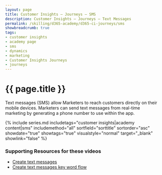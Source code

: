 ```yaml
---
layout: page
title: Customer Insights — Journeys — SMS
description: Customer Insights — Journeys — Text Messages
permalink: /skilling/d365-academy/d365-ci-journeys/sms
showbreadcrumb: true
tags: 
- customer insights
- academy page
- sms
- dynamics
- marketing
- Customer Insights Journeys
- journeys
---
```


# {{ page.title }}

Text messages (SMS) allow Marketers to reach customers directly on their mobile devices. Marketers can send text messages from real-time marketing by generating a phone number to use within the app.

{% include series.md 
    includetags="customer insights|academy content|sms" 
    includemethod="all" sortfield="sorttitle" sortorder="asc" 
    showdate="true" showtags="true" 
    visualstyle="normal" target="_blank" showlink="false"
%}

### Supporting Resources for these videos

* <a href="https://learn.microsoft.com/en-us/dynamics365/marketing/real-time-marketing-outbound-text-messaging" target="_blank">Create text messages
* <a href="https://learn.microsoft.com/en-us/dynamics365/marketing/set-up-automated-sms-keyword-flow" target="_blank">Create text messages key word flow